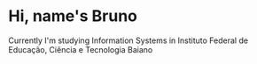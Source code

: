 # Hi, name's Bruno

Currently I'm studying Information Systems in Instituto Federal de Educação, Ciência e Tecnologia Baiano
